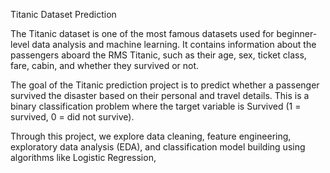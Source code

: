 Titanic Dataset Prediction

The Titanic dataset is one of the most famous datasets used for beginner-level data analysis and machine learning. It contains information about the passengers aboard the RMS Titanic, such as their age, sex, ticket class, fare, cabin, and whether they survived or not.

The goal of the Titanic prediction project is to predict whether a passenger survived the disaster based on their personal and travel details. This is a binary classification problem where the target variable is Survived (1 = survived, 0 = did not survive).

Through this project, we explore data cleaning, feature engineering, exploratory data analysis (EDA), and classification model building using algorithms like Logistic Regression,
